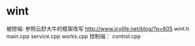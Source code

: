 # wint
被控端:
参照云舒大牛的框架改写 http://www.icylife.net/blog/?p=605
wint.h
main.cpp
service.cpp
works.cpp
控制端：
control.cpp
